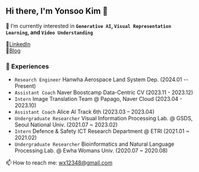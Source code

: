 ## Hi there, I'm Yonsoo Kim 👋

👻  I’m currently interested in **`Generative AI`, `Visual Representation Learning`, and `Video Understanding`**


📍[LinkedIn](https://www.linkedin.com/in/%EC%97%B0%EC%88%98-%EA%B9%80-33899a1a2/)
<br>
📍[Blog](https://yskim0.github.io/)

### 🔭 Experiences
- `Research Engineer` Hanwha Aerospace Land System Dep. (2024.01 -- Present)
- `Assistant Coach` Naver Boostcamp Data-Centric CV (2023.11 - 2023.12)
- `Intern` Image Translation Team @ Papago, Naver Cloud (2023.04 - 2023.10)
- `Assistant Coach` Alice AI Track 6th (2023.03 – 2023.04)
- `Undergraduate Researcher` Visual Information Processing Lab. @ GSDS, Seoul National Univ. (2021.07 ~ 2023.02)
- `Intern` Defence & Safety ICT Research Department @ ETRI (2021.01 ~ 2021.02)
- `Undergraduate Researcher` Bioinformatics and Natural Language Processing Lab. @ Ewha Womans Univ. (2020.07 ~ 2020.08)

📫 How to reach me: wx12348@gmail.com


<!--
**yskim0/yskim0** is a ✨ _special_ ✨ repository because its `README.md` (this file) appears on your GitHub profile.

Here are some ideas to get you started:

- 🔭 I’m currently working on ...
- 🌱 I’m currently learning ...
- 👯 I’m looking to collaborate on ...
- 🤔 I’m looking for help with ...
- 💬 Ask me about ...
- 📫 How to reach me: ...
- 😄 Pronouns: ...
- ⚡ Fun fact: ...
-->




